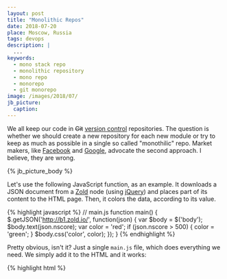 ```yaml
---
layout: post
title: "Monolithic Repos"
date: 2018-07-20
place: Moscow, Russia
tags: devops
description: |
  ...
keywords:
  - mono stack repo
  - monolithic repository
  - mono repo
  - monorepo
  - git monorepo
image: /images/2018/07/
jb_picture:
  caption:
---
```


We all keep our code in <del>Git</del>
[version control](https://en.wikipedia.org/wiki/Version_control) repositories.
The question is whether we should create a new repository for each
new module or try to keep as much as possible in a single so called "monothilic" repo.
Market makers, like [Facebook](https://code.fb.com/core-data/scaling-mercurial-at-facebook/)
and [Google](https://www.infoq.com/presentations/Development-at-Google),
advocate the second approach. I believe, they are wrong.

<!--more-->

{% jb_picture_body %}

Let's use the following JavaScript function, as an example.
It downloads a JSON document from a [Zold](http://www.zold.io)
node (using [jQuery](https://jquery.com/))
and places part of its content to the HTML page.
Then, it colors the data, according to its value.

{% highlight javascript %}
// main.js
function main() {
  $.getJSON('http://b1.zold.io/', function(json) {
    var $body = $('body');
    $body.text(json.nscore);
    var color = 'red';
    if (json.nscore > 500) {
      color = 'green';
    }
    $body.css('color', color);
  });
}
{% endhighlight %}

Pretty obvious, isn't it? Just a single `main.js` file, which does everything we need.
We simply add it to the HTML and it works:

{% highlight html %}
<html>
  <head>
    <script src="https://code.jquery.com/jquery-3.3.1.min.js"/>
    <script src="main.js"/>
  </head>
  <body onload="main();">loading...</body>
</html>
{% endhighlight %}

Now, let me refactor it. Let me break it into two pieces. The first
piece will load the data and the second one will be a jQuery plugin to colorize
HTML content according to the data it contains. This is how the
plugin will look:

{% highlight javascript %}
// colorize.js
$.fn.colorize = function() {
  var data = parseFloat(this.text());
  var keys = Object.keys(colors)
    .map(function (k) { return parseInt(k); })
    .sort(function (a,b) { return a - b; })
    .reverse();
  for (i = 0; i < keys.length; ++i) {
    var max = keys[i];
    if (data >= max) {
      this.addClass(colors[max]);
      return;
    }
    this.removeClass(colors[max]);
  }
  return this;
}
{% endhighlight %}

The `main.js` will look like this:

{% highlight javascript %}
// main.js
function main() {
  $.getJSON('http://b1.zold.io/', function(json) {
    $('body')
      .text(json.nscore)
      .colorize({ 500: 'green', 0: 'red' });
  });
}
{% endhighlight %}

Now, instead of a single monolithic piece of code we have two smaller pieces,
which have to be loaded together into the target HTML:

{% highlight html %}
<html>
  <head>
    <script src="https://code.jquery.com/jquery-3.3.1.min.js"/>
    <script src="colorize.js"/>
    <script src="main.js"/>
  </head>
  <body onload="main();">loading...</body>
</html>
{% endhighlight %}

Two pieces are better than one? It seems that
[Digital Ocean](https://blog.digitalocean.com/taming-your-go-dependencies/)
and [Mozilla](https://gregoryszorc.com/blog/2014/09/09/on-monolithic-repositories/)
think so. Here are the most popular arguments in favor of a single file:

  * Deployment is faster;
  * Testing is easier, since the entire code is right here;
  *

Indeed, it's much easier to work with a single file and a single repo. I've spent
almost two hours to create that jQuery plugin. Here is what I had to do:

  * Read the [instructions](https://learn.jquery.com/plugins/basic-plugin-creation/);
  * Created a new GitHub repo;
  * Did some research of jQuery plugins, saw their examples;
  * Found out that most of them use Gulp, which I've never heard of;
  * Created `package.json` and `bower.json`;
  * Renamed GitHub repo to `colorizejs` when I found out that npm package
    [`colorize`](https://www.npmjs.com/package/colorize) already exists;
  * [Configured](https://travis-ci.org/yegor256/colorizejs) Travis with `.travis.yml`;
  * Created README.md and explained how to use it and install;
  * Decided to use MIT license and created LICENSE.txt;


In order to create that plugin I had to d

**Faster Deployment**.

Obviously, it's easier and faster to deploy one file instead of a file
and a plugin.

However, do we really need faster deployments



The problem is very

Monolithic repositories

fine-grained modularity


Encapsulation.

Faster deployment.

Faster builds/CI.

Metrics accuracy.

Homogeneous tasks.

Less environment dependencies. More intensive testing, since devs are coming from different envs.

Single coding standard.

Shorter names.

Microservices.

Problems:

Dependencies.

Search between repos.


